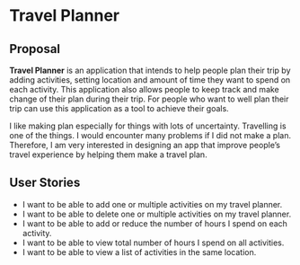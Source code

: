 # Travel Planner


## Proposal

**Travel Planner** is an application that intends to help people plan their trip by adding activities, setting location and 
amount of time they want to spend on each activity. This application also allows people to keep track and 
make change of their plan during their trip. 
For people who want to well plan their trip can use this application as a tool to achieve their goals.

I like making plan especially for things with lots of uncertainty. Travelling is one of the things. 
I would encounter many problems if I did not make a plan. Therefore, I am very interested in designing an app that 
improve people’s travel experience by helping them make a travel plan. 


## User Stories

- I want to be able to add one or multiple activities on my travel planner.
- I want to be able to delete one or multiple activities on my travel planner.
- I want to be able to add or reduce the number of hours I spend on each activity.
- I want to be able to view total number of hours I spend on all activities.
- I want to be able to view a list of activities in the same location. 
